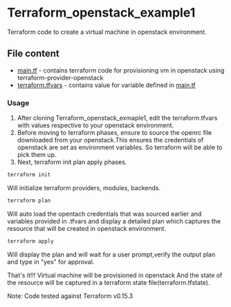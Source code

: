 # Terraform_openstack_example1
Terraform code to create a virtual machine in openstack environment.

## File content
* [main.tf](Terraform/Terraform_openstack_1/main.tf) - contains terraform code for provisioning vm in openstack using terraform-provider-openstack
* [terraform.tfvars](Terraform/Terraform_openstack_1/terraform.tfvars) - contains value for variable defined in [main.tf](Terraform/Terraform_openstack_1/main.tf)

### Usage 
1. After cloning Terraform_openstack_exmaple1, edit the terraform.tfvars with values respective to 
your openstack environment.
2. Before moving to terraform phases, ensure to source the openrc file downloaded from your openstack.This ensures the credentials of openstack are set as environment variables. So terraform will be able to pick them up.
3. Next, terraform init plan apply phases.
```bash
terraform init
```
Will initialize terraform providers, modules, backends.
```bash
terraform plan
```
Will auto load the opentach credentials that was sourced earlier and variables provided in .tfvars and display a detailed plan which captures the resource that will be created in openstack environment.
```bash
terraform apply
```
 Will display the plan and will wait for a user prompt,verify the output plan and type in "yes" for approval.

That's it!!! Virtual machine will be provisioned in openstack And the state of the resource will
be captured in a terraform state file(terraform.tfstate).


Note: Code tested against Terraform v0.15.3
    
